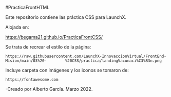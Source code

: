 #PracticaFrontHTML

Este repositorio contiene las práctica CSS para LaunchX.

Alojada en:

https://begama21.github.io/PracticaFrontCSS/

Se trata de recrear el estilo de la página:

    https://raw.githubusercontent.com/LaunchX-InnovaccionVirtual/FrontEnd-Mision/main/03%20-		%20CSS/practica/landingVacunaci%C3%B3n.png

Incluye carpeta con imágenes y los iconos se tomaron de:

    https://fontawesome.com

-Creado por Alberto García. Marzo 2022.
